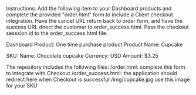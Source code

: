 Instructions:
Add the following item to your Dashboard products and complete the provided "order.html" form to include a Client checkout integration. Have the cancel URL return back to order form, and have the success URL direct the customer to order_success.html. Pass the checkout sesssion id to the order_success.html file.

Dashboard Product:
One time purchase product
Product Name: Cupcake

SKU:
Name: Chocolate cupcake
Currency: USD
Amount: $3.25

The repository includes the following files:
/order.html: complete this form to integrate with Checkout
/order_success.html: the application should redirect here when Checkout is successful
/img/cupcake.jpg use this image for your SKU

